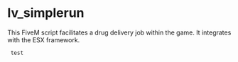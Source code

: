 # lv_simplerun
This FiveM script facilitates a drug delivery job within the game. It integrates with the ESX framework.


``` test```
